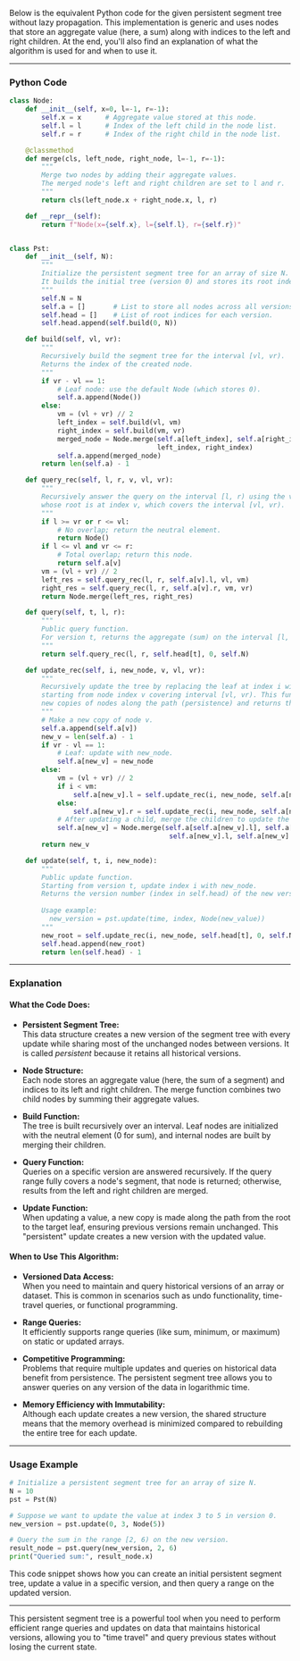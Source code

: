 Below is the equivalent Python code for the given persistent segment tree without lazy propagation. This implementation is generic and uses nodes that store an aggregate value (here, a sum) along with indices to the left and right children. At the end, you'll also find an explanation of what the algorithm is used for and when to use it.

---

### Python Code

```python
class Node:
    def __init__(self, x=0, l=-1, r=-1):
        self.x = x      # Aggregate value stored at this node.
        self.l = l      # Index of the left child in the node list.
        self.r = r      # Index of the right child in the node list.

    @classmethod
    def merge(cls, left_node, right_node, l=-1, r=-1):
        """
        Merge two nodes by adding their aggregate values.
        The merged node's left and right children are set to l and r.
        """
        return cls(left_node.x + right_node.x, l, r)

    def __repr__(self):
        return f"Node(x={self.x}, l={self.l}, r={self.r})"


class Pst:
    def __init__(self, N):
        """
        Initialize the persistent segment tree for an array of size N.
        It builds the initial tree (version 0) and stores its root index.
        """
        self.N = N
        self.a = []       # List to store all nodes across all versions.
        self.head = []    # List of root indices for each version.
        self.head.append(self.build(0, N))

    def build(self, vl, vr):
        """
        Recursively build the segment tree for the interval [vl, vr).
        Returns the index of the created node.
        """
        if vr - vl == 1:
            # Leaf node: use the default Node (which stores 0).
            self.a.append(Node())
        else:
            vm = (vl + vr) // 2
            left_index = self.build(vl, vm)
            right_index = self.build(vm, vr)
            merged_node = Node.merge(self.a[left_index], self.a[right_index],
                                     left_index, right_index)
            self.a.append(merged_node)
        return len(self.a) - 1

    def query_rec(self, l, r, v, vl, vr):
        """
        Recursively answer the query on the interval [l, r) using the version
        whose root is at index v, which covers the interval [vl, vr).
        """
        if l >= vr or r <= vl:
            # No overlap; return the neutral element.
            return Node()
        if l <= vl and vr <= r:
            # Total overlap; return this node.
            return self.a[v]
        vm = (vl + vr) // 2
        left_res = self.query_rec(l, r, self.a[v].l, vl, vm)
        right_res = self.query_rec(l, r, self.a[v].r, vm, vr)
        return Node.merge(left_res, right_res)

    def query(self, t, l, r):
        """
        Public query function.
        For version t, returns the aggregate (sum) on the interval [l, r).
        """
        return self.query_rec(l, r, self.head[t], 0, self.N)

    def update_rec(self, i, new_node, v, vl, vr):
        """
        Recursively update the tree by replacing the leaf at index i with new_node,
        starting from node index v covering interval [vl, vr). This function creates
        new copies of nodes along the path (persistence) and returns the new node index.
        """
        # Make a new copy of node v.
        self.a.append(self.a[v])
        new_v = len(self.a) - 1
        if vr - vl == 1:
            # Leaf: update with new_node.
            self.a[new_v] = new_node
        else:
            vm = (vl + vr) // 2
            if i < vm:
                self.a[new_v].l = self.update_rec(i, new_node, self.a[new_v].l, vl, vm)
            else:
                self.a[new_v].r = self.update_rec(i, new_node, self.a[new_v].r, vm, vr)
            # After updating a child, merge the children to update the current node.
            self.a[new_v] = Node.merge(self.a[self.a[new_v].l], self.a[self.a[new_v].r],
                                        self.a[new_v].l, self.a[new_v].r)
        return new_v

    def update(self, t, i, new_node):
        """
        Public update function.
        Starting from version t, update index i with new_node.
        Returns the version number (index in self.head) of the new version.
        
        Usage example:
          new_version = pst.update(time, index, Node(new_value))
        """
        new_root = self.update_rec(i, new_node, self.head[t], 0, self.N)
        self.head.append(new_root)
        return len(self.head) - 1
```

---

### Explanation

#### **What the Code Does:**

- **Persistent Segment Tree:**  
  This data structure creates a new version of the segment tree with every update while sharing most of the unchanged nodes between versions. It is called *persistent* because it retains all historical versions.

- **Node Structure:**  
  Each node stores an aggregate value (here, the sum of a segment) and indices to its left and right children. The merge function combines two child nodes by summing their aggregate values.

- **Build Function:**  
  The tree is built recursively over an interval. Leaf nodes are initialized with the neutral element (0 for sum), and internal nodes are built by merging their children.

- **Query Function:**  
  Queries on a specific version are answered recursively. If the query range fully covers a node's segment, that node is returned; otherwise, results from the left and right children are merged.

- **Update Function:**  
  When updating a value, a new copy is made along the path from the root to the target leaf, ensuring previous versions remain unchanged. This "persistent" update creates a new version with the updated value.

#### **When to Use This Algorithm:**

- **Versioned Data Access:**  
  When you need to maintain and query historical versions of an array or dataset. This is common in scenarios such as undo functionality, time-travel queries, or functional programming.

- **Range Queries:**  
  It efficiently supports range queries (like sum, minimum, or maximum) on static or updated arrays.

- **Competitive Programming:**  
  Problems that require multiple updates and queries on historical data benefit from persistence. The persistent segment tree allows you to answer queries on any version of the data in logarithmic time.

- **Memory Efficiency with Immutability:**  
  Although each update creates a new version, the shared structure means that the memory overhead is minimized compared to rebuilding the entire tree for each update.

---

### Usage Example

```python
# Initialize a persistent segment tree for an array of size N.
N = 10
pst = Pst(N)

# Suppose we want to update the value at index 3 to 5 in version 0.
new_version = pst.update(0, 3, Node(5))

# Query the sum in the range [2, 6) on the new version.
result_node = pst.query(new_version, 2, 6)
print("Queried sum:", result_node.x)
```

This code snippet shows how you can create an initial persistent segment tree, update a value in a specific version, and then query a range on the updated version.

---

This persistent segment tree is a powerful tool when you need to perform efficient range queries and updates on data that maintains historical versions, allowing you to "time travel" and query previous states without losing the current state.